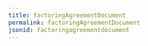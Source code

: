 ```yaml
---
title: factoringAgreementDocument
permalink: factoringAgreementDocument
jsonid: factoringagreementdocument
---
```


